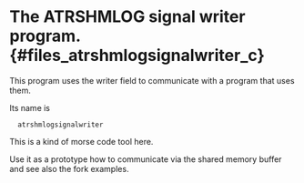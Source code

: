 The ATRSHMLOG signal writer program.  {#files_atrshmlogsignalwriter_c}
====================================

This program uses the writer field to communicate
with a program that uses them.

Its name is

      atrshmlogsignalwriter

This is a kind of morse code tool here.

Use it as a prototype how to communicate via the
shared memory buffer and see also the fork examples.
